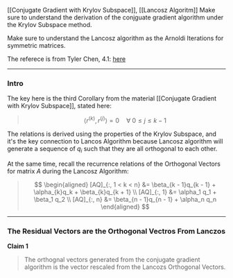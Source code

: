 [[Conjugate Gradient with Krylov Subspace]], [[Lancosz Algoritm]]
Make sure to understand the derivation of the conjguate gradient algorithm under the Krylov Subspace method. 

Make sure to understand the Lancosz algorithm as the Arnoldi Iterations for symmetric matrices. 

The referece is from Tyler Chen, 4.1: [here](https://chen.pw/research/cg/cg.pdf)

---
### **Intro**

The key here is the third Corollary from the material [[Conjugate Gradient with Krylov Subspace]], stated here: 

> $$
> \langle r^{(k)}, r^{(j)} \rangle = 0 \quad \forall\; 0 \le j \le k - 1
> $$

The relations is derived using the properties of the Krylov Subspace, and it's the key connection to Lancos Algorithm because Lancosz algorithm will generate a sequence of $q_i$ such that they are all orthogonal to each other. 

At the same time, recall the recurrence relations of the Orthogonal Vectors for matrix $A$ during the Lancosz Algorithm: 

> $$
> \begin{aligned}
>     [AQ]_{:, 1 < k < n} &= \beta_{k - 1}q_{k - 1} + \alpha_{k}q_k + \beta_{k}q_{k + 1}
>     \\
>     [AQ]_{:, 1} &= \alpha_1 q_1 + \beta_1 q_2
>     \\
>     [AQ]_{:, n} &= \beta_{n - 1}q_{n - 1} + \alpha_n q_n
> \end{aligned}
> $$

---
### **The Residual Vectors are the Orthogonal Vectros From Lanczos**

**Claim 1**

> The orthognal vectors generated from the conjugate gradient algorithm is the vector rescaled from the Lancozs Orthogonal Vectors.

